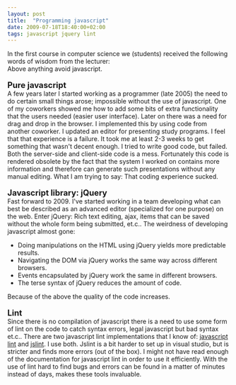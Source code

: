 ```yaml
---
layout: post
title:  "Programming javascript"
date: 2009-07-18T18:40:00+02:00
tags: javascript jquery lint
---
```


In the first course in computer science we (students) received the following words of wisdom from the lecturer:<br>Above anything avoid javascript.<br><br><span style="font-weight: bold;font-size:130%;">Pure javascript</span><br>A few years later I started working as a programmer (late 2005) the need to do certain small things arose; impossible without the use of javascript. One of my coworkers showed me how to add some bits of extra functionality that the users needed (easier user interface). Later on there was a need for drag and drop in the browser. I implemented this by using code from another coworker. I updated an editor for presenting study programs. I feel that that experience is a failure. It took me at least 2-3 weeks to get something that wasn't decent enough. I tried to write good code, but failed. Both the server-side and client-side code is a mess. Fortunately this code is rendered obsolete by the fact that the system I worked on contains more information and therefore can generate such presentations without any manual  editing. What I am trying to say: That coding experience sucked.<br><br><span style="font-weight: bold;font-size:130%;">Javascript library: jQuery</span><br>Fast forward to 2009. I've started working in a team developing what can best be described as an advanced editor (specialized for one purpose) on the web. Enter jQuery: Rich text editing, ajax, items that can be saved without the whole form being submitted, et.c.. The weirdness of developing javascript almost gone:<br><ul>
<li>Doing manipulations on the HTML using jQuery yields more predictable results.<br>
</li>
<li>Navigating the DOM via jQuery works the same way across different browsers.</li>
<li>Events encapsulated by jQuery work the same in different browsers.</li>
<li>The terse syntax of jQuery reduces the amount of code. </li>
</ul>Because of the above the quality of the code increases.<br><br><span style="font-weight: bold;font-size:130%;">Lint</span><br>Since there is no compilation of javascript there is a need to use some form of lint on the code to catch syntax errors, legal javascript but bad syntax et.c.. There are two javascript lint implementations that I know of: <a href="http://javascriptlint.com/">javascript lint</a> and <a href="http://www.jslint.com/">jslint</a>. I use both. Jslint is a bit harder to set up in visual studio, but is stricter and finds more errors (out of the box). I might not have read enough of the documentation for javascript lint in order to use it efficiently. With the use of lint hard to find bugs and errors can be found in a matter of minutes instead of days, makes these tools invaluable.
<div style="clear: both;"></div>